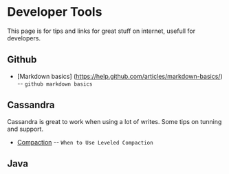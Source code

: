 
Developer Tools
===============

This page is for tips and links for great stuff on internet, usefull for developers.


Github
------
* [Markdown basics] (https://help.github.com/articles/markdown-basics/) -- `github markdown basics`


Cassandra
---------
Cassandra is great to work when using a lot of writes.
Some tips on tunning and support.


* [Compaction](http://www.datastax.com/dev/blog/when-to-use-leveled-compaction) -- `When to Use Leveled Compaction`


Java
----


